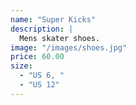 ```yaml
---
name: "Super Kicks"
description: |
  Mens skater shoes.
image: "/images/shoes.jpg"
price: 60.00
size:
  - "US 6, "
  - "US 12"
---
```

